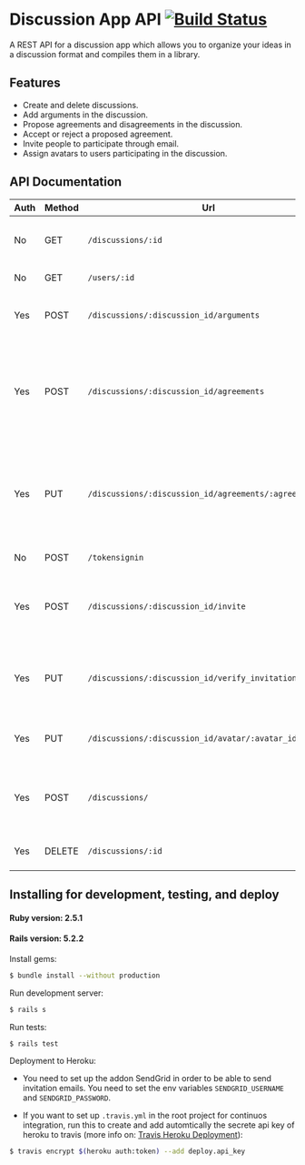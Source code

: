 # Discussion App API [![Build Status](https://travis-ci.org/ISMAELHADDAD/writing-app-backend-api.svg?branch=master)](https://travis-ci.org/ISMAELHADDAD/writing-app-backend-api)

A REST API for a discussion app which allows you to organize your ideas in a discussion format and compiles them in a library.

## Features

- Create and delete discussions.
- Add arguments in the discussion.
- Propose agreements and disagreements in the discussion.
- Accept or reject a proposed agreement.
- Invite people to participate through email.
- Assign avatars to users participating in the discussion.

## API Documentation
Auth | Method | Url | Params | Description
--- | --- | --- | --- | --- |
No | GET | `/discussions/:id` | `id` | Get discussion with specific id. |
No | GET | `/users/:id` | `id` | Get user with specific id.|
Yes | POST | `/discussions/:discussion_id/arguments` | `discussion_id`, `avatar_id`, `content` | Send an argument in a specific discussion. |
Yes | POST | `/discussions/:discussion_id/agreements` | `discussion_id`, `avatar_id`, `content`, `is_agree` | Propose an agreement if `is_agree = true` or disagreement if `is_agree = false` in a specific discussion. |
Yes | PUT | `/discussions/:discussion_id/agreements/:agreement_id` | `discussion_id`, `avatar_id`, `is_accepted` | Accept an agreement if `is_accepted = true` or reject if `is_accepted = false` in a specific discussion. |
No | POST | `/tokensignin` | `id_token` | Verify Google token id. |
Yes | POST | `/discussions/:discussion_id/invite` | `discussion_id`, `email` | Send an email invitation to participate in a specific discussion. |
Yes | PUT | `/discussions/:discussion_id/verify_invitation` | `discussion_id`, `token` | Verify if invitation is valid to participate in a specific discussion. |
Yes | PUT | `/discussions/:discussion_id/avatar/:avatar_id` | `discussion_id`, `avatar_id`, `user_id` | Assign user an avatar in a specific discussion. |
Yes | POST | `/discussions/` | `topic_title`, `topic_description`, `name_avatar_one`, `opinion_avatar_one`, `name_avatar_two`, `opinion_avatar_two` | Create new discussion. |
Yes | DELETE | `/discussions/:id` | `:id` | Delete a specific discussion. |
## Installing for development, testing, and deploy
#### Ruby version: 2.5.1
#### Rails version: 5.2.2
Install gems:

```bash
$ bundle install --without production
```
Run development server:

```bash
$ rails s
```
Run tests:

```bash
$ rails test
```

Deployment to Heroku:

- You need to set up the addon SendGrid in order to be able to send invitation emails. You need to set the env variables `SENDGRID_USERNAME` and `SENDGRID_PASSWORD`.

- If you want to set up `.travis.yml` in the root project for continuos integration, run this to create and add automtically the secrete api key of heroku to travis (more info on: [Travis Heroku Deployment](https://docs.travis-ci.com/user/deployment/heroku/)):

```bash
$ travis encrypt $(heroku auth:token) --add deploy.api_key
```
